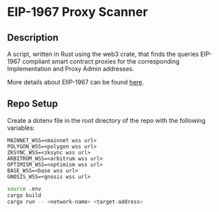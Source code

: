 # EIP-1967 Proxy Scanner

## Description
A script, written in Rust using the web3 crate, that finds the queries EIP-1967 compliant smart contract proxies for the corresponding Implementation and Proxy Admin addresses.

More details about EIIP-1967 can be found [here](https://eips.ethereum.org/EIPS/eip-1967).

## Repo Setup
Create a dotenv file in the root directory of the repo with the following variables:

```env
MAINNET_WSS=<mainnet wss url>
POLYGON_WSS=<polygon wss url>
ZKSYNC_WSS=<zksync wss url>
ARBITRUM_WSS=<arbitrum wss url>
OPTIMISM_WSS=<optimism wss url>
BASE_WSS=<base wss url>
GNOSIS_WSS=<gnosis wss url>
```

```bash
source .env
cargo build
cargo run -- <network-name> <target-address>
```